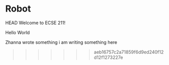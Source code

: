 # Robot

HEAD
Welcome to ECSE 211!

Hello World


Zhanna wrote something 
i am writing something here

>>>>>>> aeb16757c2a71859f6d9ed240f12d12f1273227e
